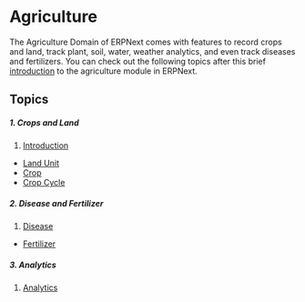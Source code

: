 <!-- add-breadcrumbs -->
# Agriculture

The Agriculture Domain of ERPNext comes with features to record crops and land, track plant, soil, water, weather analytics, and even track diseases and fertilizers. You can check out the following topics after this brief [introduction](/docs/user/manual/en/agriculture/introduction) to the agriculture module in ERPNext.


## Topics
##### 1. Crops and Land
1. [Introduction](/docs/user/manual/en/agriculture/crops_and_land)
- [Land Unit](/docs/user/manual/en/agriculture/crops_and_land/land_unit)
- [Crop](/docs/user/manual/en/agriculture/crops_and_land/crop)
- [Crop Cycle](/docs/user/manual/en/agriculture/crops_and_land/crop_cycle)

##### 2. Disease and Fertilizer
1. [Disease](/docs/user/manual/en/agriculture/diseases_and_fertilizer/disease)
- [Fertilizer](/docs/user/manual/en/agriculture/diseases_and_fertilizer/fertilizer)

##### 3. Analytics
1. [Analytics](/docs/user/manual/en/agriculture/analytics)

